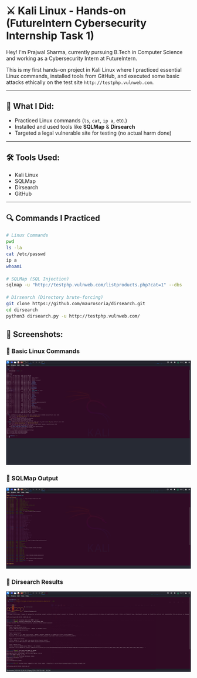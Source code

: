 # ⚔️ Kali Linux - Hands-on (FutureIntern Cybersecurity Internship Task 1)

Hey! I'm Prajwal Sharma, currently pursuing B.Tech in Computer Science and working as a Cybersecurity Intern at FutureIntern.

This is my first hands-on project in Kali Linux where I practiced essential Linux commands, installed tools from GitHub, and executed some basic attacks ethically on the test site `http://testphp.vulnweb.com`.

---

## 🧠 What I Did:
- Practiced Linux commands (`ls`, `cat`, `ip a`, etc.)
- Installed and used tools like **SQLMap** & **Dirsearch**
- Targeted a legal vulnerable site for testing (no actual harm done)

---

## 🛠️ Tools Used:
- Kali Linux
- SQLMap
- Dirsearch
- GitHub

---

## 🔍 Commands I Practiced

```bash
# Linux Commands
pwd
ls -la
cat /etc/passwd
ip a
whoami

# SQLMap (SQL Injection)
sqlmap -u "http://testphp.vulnweb.com/listproducts.php?cat=1" --dbs

# Dirsearch (Directory brute-forcing)
git clone https://github.com/maurosoria/dirsearch.git
cd dirsearch
python3 dirsearch.py -u http://testphp.vulnweb.com/
```
## 📸 Screenshots:

### 🔹 Basic Linux Commands
![Linux Commands](images/Linux_Command.png)

### 🔹 SQLMap Output
![SQLMap](images/Dirsearch_result.png)

### 🔹 Dirsearch Results
![Dirsearch](images/Sqlmap_output.png)


